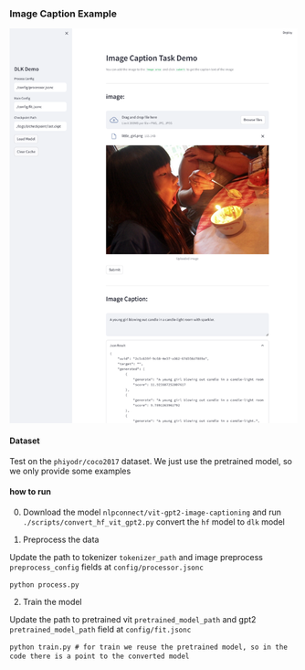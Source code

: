 ### Image Caption Example

![Image Caption](../../pics/img_cap.png)

#### Dataset

Test on the `phiyodr/coco2017` dataset. We just use the pretrained model, so we only provide some examples


#### how to run

0. Download the model `nlpconnect/vit-gpt2-image-captioning` and run `./scripts/convert_hf_vit_gpt2.py` convert the `hf` model to `dlk` model

1. Preprocess the data

Update the path to tokenizer `tokenizer_path` and image preprocess `preprocess_config` fields at `config/processor.jsonc`
```
python process.py
```

2. Train the model

Update the path to pretrained vit `pretrained_model_path` and gpt2 `pretrained_model_path` field at `config/fit.jsonc`
```
python train.py # for train we reuse the pretrained model, so in the code there is a point to the converted model
```
